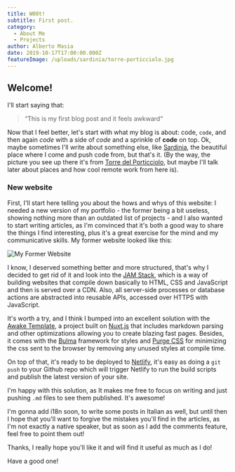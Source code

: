 ```yaml
---
title: W00t!
subtitle: First post.
category:
  - About Me
  - Projects
author: Alberto Masia
date: 2019-10-17T17:00:00.000Z
featureImage: /uploads/sardinia/torre-porticciolo.jpg
---
```

## Welcome!

I'll start saying that: 

> “This is my first blog post and it feels awkward“

Now that I feel better, let's start with what my blog is about: code, `code`, and then again _code_ with a side of *code* and a sprinkle of **code** on top. Ok, maybe sometimes I'll write about something else, like [Sardinia](/categories/sardinia), the beautiful place where I come and push code from, but that's it. (By the way, the picture you see up there it's from [Torre del Porticciolo](https://it.wikipedia.org/wiki/Torre_del_Porticciolo), but maybe I'll talk later about places and how cool remote work from here is).

### New website

First, I'll start here telling you about the hows and whys of this website: I needed a new version of my portfolio - the former being a bit useless, showing nothing more than an outdated list of projects - and I also wanted to start writing articles, as I'm convinced that it's both a good way to share the things I find interesting, plus it's a great exercise for the mind and my communicative skills. My former website looked like this:

![My Former Website](/uploads/former-website.png)

I know, I deserved something better and more structured, that's why I decided to get rid of it and look into the [JAM Stack](https://jamstack.org/), which is a way of building websites that compile down basically to HTML, CSS and JavaScript and then is served over a CDN. Also, all server-side processes or database actions are abstracted into reusable APIs, accessed over HTTPS with JavaScript. 

It's worth a try, and I think I bumped into an excellent solution with the [Awake Template](https://github.com/danielkellyio/awake-template), a project built on [Nuxt.js](https://www.nuxtjs.org) that includes markdown parsing and other optimizations allowing you to create blazing fast pages. Besides, it comes with the [Bulma](https://bulma.io/) framework for styles and [Purge CSS](https://www.purgecss.com/) for minimizing the css sent to the browser by removing any unused styles at compile time.

On top of that, it's ready to be deployed to [Netlify](https://www.netlify.com/), it's easy as doing a `git push` to your Github repo which will trigger Netlify to run the build scripts and publish the latest version of your site.

I'm  happy with this solution, as It makes me free to focus on writing and just pushing `.md` files to see them published. It's awesome!

I'm gonna add i18n soon, to write some posts in Italian as well, but until then I hope that you'll want to forgive the mistakes you'll find in the articles, as I'm not exactly a native speaker, but as soon as I add the comments feature, feel free to point them out! 

Thanks, I really hope you'll like it and will find it useful as much as I do!

Have a good one!
